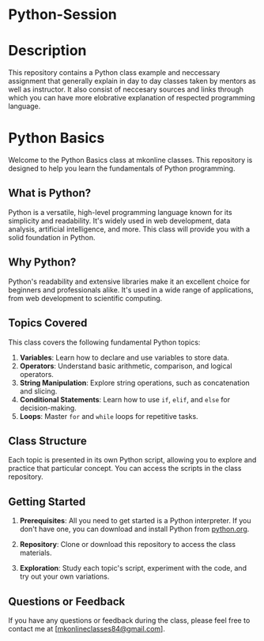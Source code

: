 # Python-Session
# Description

This repository contains a Python class example and neccessary assignment that generally explain in day to day classes taken by mentors as well as instructor.
It also consist of neccesary sources and links through which you can have more elobrative explanation of respected programming language.

# Python Basics

Welcome to the Python Basics class at mkonline classes. This repository is designed to help you learn the fundamentals of Python programming.

## What is Python?

Python is a versatile, high-level programming language known for its simplicity and readability. It's widely used in web development, data analysis, artificial intelligence, and more. This class will provide you with a solid foundation in Python.

## Why Python?

Python's readability and extensive libraries make it an excellent choice for beginners and professionals alike. It's used in a wide range of applications, from web development to scientific computing.

## Topics Covered

This class covers the following fundamental Python topics:

1. **Variables**: Learn how to declare and use variables to store data.
2. **Operators**: Understand basic arithmetic, comparison, and logical operators.
3. **String Manipulation**: Explore string operations, such as concatenation and slicing.
4. **Conditional Statements**: Learn how to use `if`, `elif`, and `else` for decision-making.
5. **Loops**: Master `for` and `while` loops for repetitive tasks.

## Class Structure

Each topic is presented in its own Python script, allowing you to explore and practice that particular concept. You can access the scripts in the class repository.

## Getting Started

1. **Prerequisites**: All you need to get started is a Python interpreter. If you don't have one, you can download and install Python from [python.org](https://www.python.org/downloads/).

2. **Repository**: Clone or download this repository to access the class materials.

3. **Exploration**: Study each topic's script, experiment with the code, and try out your own variations.


## Questions or Feedback

If you have any questions or feedback during the class, please feel free to contact me at [mkonlineclasses84@gmail.com].


